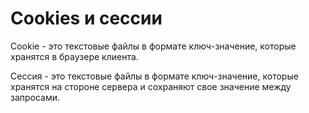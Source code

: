 # Cookies и сессии

Cookie - это текстовые файлы в формате ключ-значение, которые хранятся 
в браузере клиента.

Сессия - это текстовые файлы в формате ключ-значение, которые хранятся 
на стороне сервера и сохраняют свое значение между запросами.
